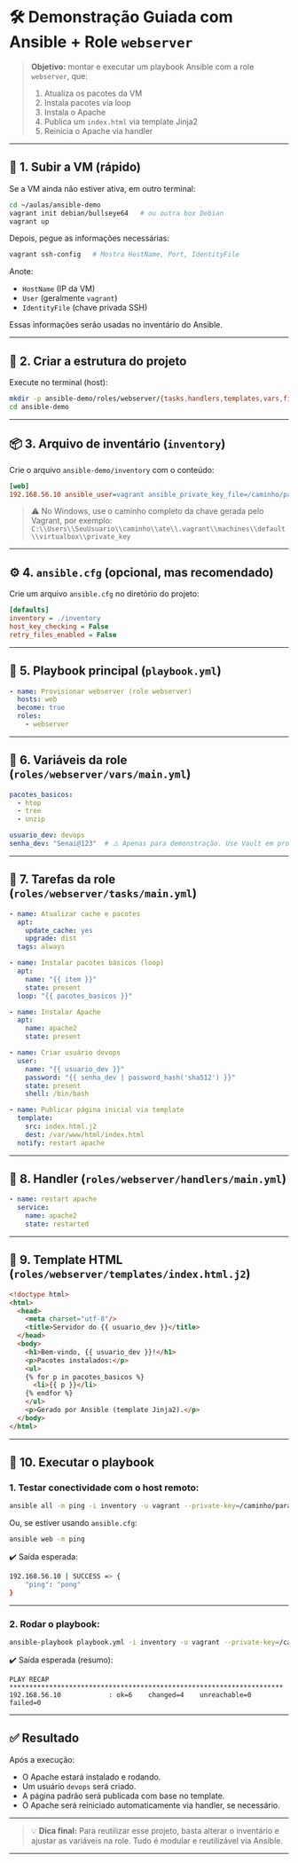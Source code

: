 # 🛠️ Demonstração Guiada com Ansible + Role `webserver`

> **Objetivo:** montar e executar um playbook Ansible com a role `webserver`, que:
>
> 1. Atualiza os pacotes da VM
> 2. Instala pacotes via loop
> 3. Instala o Apache
> 4. Publica um `index.html` via template Jinja2
> 5. Reinicia o Apache via handler

---

## 🔧 1. Subir a VM (rápido)

Se a VM ainda não estiver ativa, em outro terminal:

```bash
cd ~/aulas/ansible-demo
vagrant init debian/bullseye64   # ou outra box Debian
vagrant up
````
Depois, pegue as informações necessárias:

```bash
vagrant ssh-config   # Mostra HostName, Port, IdentityFile
```

Anote:

* `HostName` (IP da VM)
* `User` (geralmente `vagrant`)
* `IdentityFile` (chave privada SSH)

Essas informações serão usadas no inventário do Ansible.

---

## 📁 2. Criar a estrutura do projeto

Execute no terminal (host):

```bash
mkdir -p ansible-demo/roles/webserver/{tasks,handlers,templates,vars,files}
cd ansible-demo
```

---

## 📦 3. Arquivo de inventário (`inventory`)

Crie o arquivo `ansible-demo/inventory` com o conteúdo:

```ini
[web]
192.168.56.10 ansible_user=vagrant ansible_private_key_file=/caminho/para/private_key
```

> ⚠️ No Windows, use o caminho completo da chave gerada pelo Vagrant, por exemplo:
> `C:\\Users\\SeuUsuario\\caminho\\ate\\.vagrant\\machines\\default\\virtualbox\\private_key`

---

## ⚙️ 4. `ansible.cfg` (opcional, mas recomendado)

Crie um arquivo `ansible.cfg` no diretório do projeto:

```ini
[defaults]
inventory = ./inventory
host_key_checking = False
retry_files_enabled = False
```

---

## 📜 5. Playbook principal (`playbook.yml`)

```yaml
- name: Provisionar webserver (role webserver)
  hosts: web
  become: true
  roles:
    - webserver
```

---

## 🔢 6. Variáveis da role (`roles/webserver/vars/main.yml`)

```yaml
pacotes_basicos:
  - htop
  - tree
  - unzip

usuario_dev: devops
senha_dev: "Senai@123"  # ⚠️ Apenas para demonstração. Use Vault em produção.
```

---

## 🔨 7. Tarefas da role (`roles/webserver/tasks/main.yml`)

```yaml
- name: Atualizar cache e pacotes
  apt:
    update_cache: yes
    upgrade: dist
  tags: always

- name: Instalar pacotes básicos (loop)
  apt:
    name: "{{ item }}"
    state: present
  loop: "{{ pacotes_basicos }}"

- name: Instalar Apache
  apt:
    name: apache2
    state: present

- name: Criar usuário devops
  user:
    name: "{{ usuario_dev }}"
    password: "{{ senha_dev | password_hash('sha512') }}"
    state: present
    shell: /bin/bash

- name: Publicar página inicial via template
  template:
    src: index.html.j2
    dest: /var/www/html/index.html
  notify: restart apache
```

---

## 🔁 8. Handler (`roles/webserver/handlers/main.yml`)

```yaml
- name: restart apache
  service:
    name: apache2
    state: restarted
```

---

## 🧩 9. Template HTML (`roles/webserver/templates/index.html.j2`)

```html
<!doctype html>
<html>
  <head>
    <meta charset="utf-8"/>
    <title>Servidor do {{ usuario_dev }}</title>
  </head>
  <body>
    <h1>Bem-vindo, {{ usuario_dev }}!</h1>
    <p>Pacotes instalados:</p>
    <ul>
    {% for p in pacotes_basicos %}
      <li>{{ p }}</li>
    {% endfor %}
    </ul>
    <p>Gerado por Ansible (template Jinja2).</p>
  </body>
</html>
```

---

## 🚀 10. Executar o playbook

### 1. Testar conectividade com o host remoto:

```bash
ansible all -m ping -i inventory -u vagrant --private-key=/caminho/para/private_key
```

Ou, se estiver usando `ansible.cfg`:

```bash
ansible web -m ping
```

✔️ Saída esperada:

```bash
192.168.56.10 | SUCCESS => {
    "ping": "pong"
}
```

---

### 2. Rodar o playbook:

```bash
ansible-playbook playbook.yml -i inventory -u vagrant --private-key=/caminho/para/private_key
```

✔️ Saída esperada (resumo):

```
PLAY RECAP *********************************************************************
192.168.56.10            : ok=6    changed=4    unreachable=0    failed=0
```

---

## ✅ Resultado

Após a execução:

* O Apache estará instalado e rodando.
* Um usuário `devops` será criado.
* A página padrão será publicada com base no template.
* O Apache será reiniciado automaticamente via handler, se necessário.

---

> 💡 **Dica final:**
> Para reutilizar esse projeto, basta alterar o inventário e ajustar as variáveis na role. Tudo é modular e reutilizável via Ansible.

---
